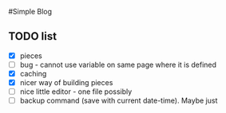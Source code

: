 #Simple Blog

## TODO list

*[x] pieces
*[ ] bug - cannot use variable on same page where it is defined
*[x] caching
*[x] nicer way of building pieces
*[ ] nice little editor - one file possibly
*[ ] backup command (save with current date-time). Maybe just
